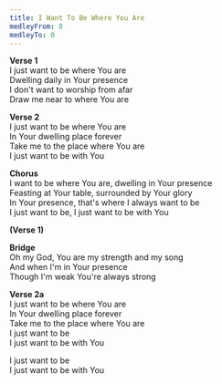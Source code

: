 ```yaml
---
title: I Want To Be Where You Are
medleyFrom: 0
medleyTo: 0
---
```


**Verse 1**  
I just want to be where You are  
Dwelling daily in Your presence  
I don't want to worship from afar  
Draw me near to where You are

**Verse 2**  
I just want to be where You are  
In Your dwelling place forever  
Take me to the place where You are  
I just want to be with You

**Chorus**  
I want to be where You are, dwelling in Your presence  
Feasting at Your table, surrounded by Your glory  
In Your presence, that's where I always want to be  
I just want to be, I just want to be with You

**(Verse 1)**

**Bridge**  
Oh my God, You are my strength and my song  
And when I'm in Your presence  
Though I'm weak You're always strong

**Verse 2a**  
I just want to be where You are  
In Your dwelling place forever  
Take me to the place where You are  
I just want to be  
I just want to be with You

I just want to be  
I just want to be with You
